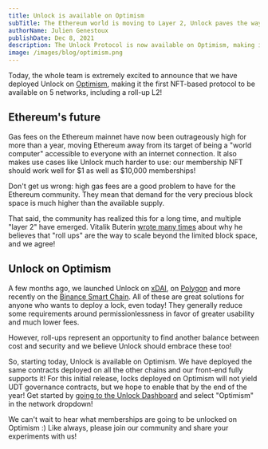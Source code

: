 ```yaml
---
title: Unlock is available on Optimism
subTitle: The Ethereum world is moving to Layer 2, Unlock paves the way
authorName: Julien Genestoux
publishDate: Dec 8, 2021
description: The Unlock Protocol is now available on Optimism, making it the first NFT-based protocol to be available on 5 networks, including a roll-up L2!
image: /images/blog/optimism.png
---
```


Today, the whole team is extremely excited to announce that we have deployed Unlock on [Optimism](https://www.optimism.io/about), making it the first NFT-based protocol to be available on 5 networks, including a roll-up L2!

## Ethereum's future

Gas fees on the Ethereum mainnet have now been outrageously high for more than a year, moving Ethereum away from its target of being a "world computer" accessible to everyone with an internet connection. It also makes use cases like Unlock much harder to use: our membership NFT should work well for $1 as well as $10,000 memberships!

Don't get us wrong: high gas fees are a good problem to have for the Ethereum community. They mean that demand for the very precious block space is much higher than the available supply.

That said, the community has realized this for a long time, and multiple "layer 2" have emerged. Vitalik Buterin [wrote many times](https://vitalik.ca/general/2021/12/06/endgame.html) about why he believes that "roll ups" are the way to scale beyond the limited block space, and we agree!


## Unlock on Optimism

A few months ago, we launched Unlock on [xDAI](/blog/xdai), on [Polygon](/blog/unlock-on-polygon) and more recently on the [Binance Smart Chain](/blog/binance-smart-chain). All of these are great solutions for anyone who wants to deploy a lock, even today! They generally reduce some requirements around permissionlessness in favor of greater usability and much lower fees.

However, roll-ups represent an opportunity to find another balance between cost and security and we believe Unlock should embrace these too!

So, starting today, Unlock is available on Optimism. We have deployed the same contracts deployed on all the other chains and our front-end fully supports it! For this initial release, locks deployed on Optimism will not yield UDT governance contracts, but we hope to enable that by the end of the year! Get started by [going to the Unlock Dashboard](https://app.unlock-protocol.com/dashboard) and select "Optimism" in the network dropdown!

We can't wait to hear what memberships are going to be unlocked on Optimism :) Like always, please join our community and share your experiments with us!

